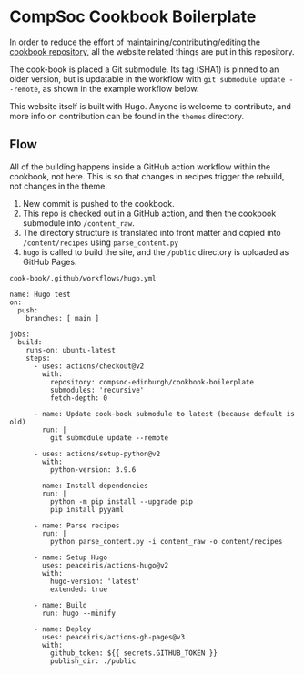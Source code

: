 # CompSoc Cookbook Boilerplate

In order to reduce the effort of maintaining/contributing/editing the [cookbook repository](https://github.com/compsoc-edinburgh/cook-book), all the website related things are put in this repository.

The cook-book is placed a Git submodule. Its tag (SHA1) is pinned to an older version, but is updatable in the workflow with `git submodule update --remote`, as shown in the example workflow below.

This website itself is built with Hugo. Anyone is welcome to contribute, and more info on contribution can be found in the `themes` directory.

## Flow

All of the building happens inside a GitHub action workflow within the cookbook, not here. This is so that changes in recipes trigger the rebuild, not changes in the theme.

1. New commit is pushed to the cookbook.
2. This repo is checked out in a GitHub action, and then the cookbook submodule into `/content_raw`.
3. The directory structure is translated into front matter and copied into `/content/recipes` using `parse_content.py`
4. `hugo` is called to build the site, and the `/public` directory is uploaded as GitHub Pages.

`cook-book/.github/workflows/hugo.yml`
```
name: Hugo test
on:
  push:
    branches: [ main ]

jobs:
  build:
    runs-on: ubuntu-latest
    steps:
      - uses: actions/checkout@v2
        with:
          repository: compsoc-edinburgh/cookbook-boilerplate
          submodules: 'recursive'
          fetch-depth: 0

      - name: Update cook-book submodule to latest (because default is old)
        run: |
          git submodule update --remote

      - uses: actions/setup-python@v2
        with:
          python-version: 3.9.6

      - name: Install dependencies
        run: |
          python -m pip install --upgrade pip
          pip install pyyaml

      - name: Parse recipes
        run: |
          python parse_content.py -i content_raw -o content/recipes

      - name: Setup Hugo
        uses: peaceiris/actions-hugo@v2
        with:
          hugo-version: 'latest'
          extended: true

      - name: Build
        run: hugo --minify

      - name: Deploy
        uses: peaceiris/actions-gh-pages@v3
        with:
          github_token: ${{ secrets.GITHUB_TOKEN }}
          publish_dir: ./public
```
